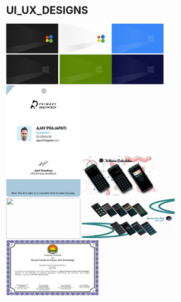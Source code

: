 # UI_UX_DESIGNS
<img src="WINDOWS 10X.png" width="140px" height="80"><img src="windows white 10x.png" width="140px" height="80">
<img src="win10 skyblue.png" width="140px" height="80"><img src="win10 mateblack.png" width="140px" height="80">
<img src="win10 green.png" width="140px" height="80"><img src="win10 deepblue.png" width="140px" height="80"><img src="Ajay_ID.png" width="200px" height="300">
<img src="calculatorbanner.png" width="200px" height="110"><img src="medical banner.jpg" width="200px" height="110">
<img src="universty app banner.jpg" width="250px" height="110">
<img src="c1.png" width="250px" height="150">
